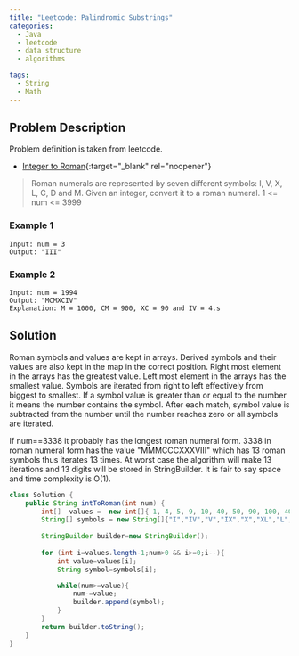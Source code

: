 ```yaml
---
title: "Leetcode: Palindromic Substrings"
categories:
  - Java
  - leetcode
  - data structure
  - algorithms

tags:
  - String
  - Math
---
```


## Problem Description

Problem definition is taken from leetcode. 
- [Integer to Roman](https://leetcode.com/problems/integer-to-roman/ "Go to leetcode"){:target="_blank" rel="noopener"}

> Roman numerals are represented by seven different symbols: I, V, X, L, C, D and M. Given an integer, convert it to a roman numeral.
> 1 <= num <= 3999

### Example 1 
```
Input: num = 3
Output: "III"
```

### Example 2
```
Input: num = 1994
Output: "MCMXCIV"
Explanation: M = 1000, CM = 900, XC = 90 and IV = 4.s
```

## Solution

Roman symbols and values are kept in arrays. Derived symbols and their values are also kept in the map in the correct position. Right most element in the arrays has the greatest value. Left most element in the arrays has the smallest value. Symbols are iterated from right to left effectively from biggest to smallest. If a symbol value is greater than or equal to the number it means the number contains the symbol. After each match, symbol value is subtracted from the number until the number reaches zero or all symbols are iterated.   

If num==3338 it probably has the longest roman numeral form. 3338 in roman numeral form has the value "MMMCCCXXXVIII" which has 13 roman symbols thus iterates 13 times. At worst case the algorithm will make 13 iterations and 13 digits will be stored in StringBuilder. It is fair to say space and time complexity is O(1). 

```java
class Solution {
    public String intToRoman(int num) {
        int[]  values =  new int[]{ 1, 4, 5, 9, 10, 40, 50, 90, 100, 400, 500, 900, 1000};
        String[] symbols = new String[]{"I","IV","V","IX","X","XL","L","XC","C","CD","D","CM", "M"};
        
        StringBuilder builder=new StringBuilder();
        
        for (int i=values.length-1;num>0 && i>=0;i--){
            int value=values[i];
            String symbol=symbols[i];

            while(num>=value){
                num-=value;
                builder.append(symbol);
            }
        }
        return builder.toString();
    }
}
```

